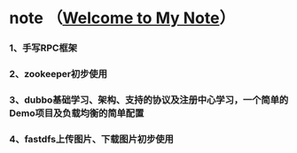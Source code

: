 # note （[Welcome to My Note](https://lynote.cn/)）

### 1、手写RPC框架
### 2、zookeeper初步使用
### 3、dubbo基础学习、架构、支持的协议及注册中心学习，一个简单的Demo项目及负载均衡的简单配置
### 4、fastdfs上传图片、下载图片初步使用
